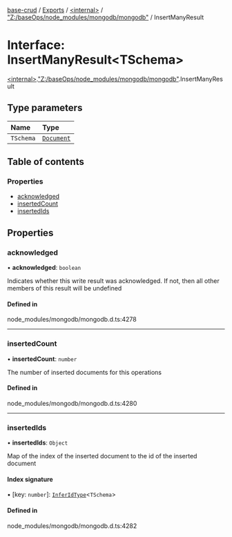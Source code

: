 [base-crud](../README.md) / [Exports](../modules.md) / [\<internal\>](../modules/internal_.md) / ["Z:/baseOps/node\_modules/mongodb/mongodb"](../modules/internal_._Z__baseOps_node_modules_mongodb_mongodb_.md) / InsertManyResult

# Interface: InsertManyResult\<TSchema\>

[\<internal\>](../modules/internal_.md).["Z:/baseOps/node\_modules/mongodb/mongodb"](../modules/internal_._Z__baseOps_node_modules_mongodb_mongodb_.md).InsertManyResult

## Type parameters

| Name | Type |
| :------ | :------ |
| `TSchema` | [`Document`](internal_.Document-1.md) |

## Table of contents

### Properties

- [acknowledged](internal_._Z__baseOps_node_modules_mongodb_mongodb_.InsertManyResult.md#acknowledged)
- [insertedCount](internal_._Z__baseOps_node_modules_mongodb_mongodb_.InsertManyResult.md#insertedcount)
- [insertedIds](internal_._Z__baseOps_node_modules_mongodb_mongodb_.InsertManyResult.md#insertedids)

## Properties

### acknowledged

• **acknowledged**: `boolean`

Indicates whether this write result was acknowledged. If not, then all other members of this result will be undefined

#### Defined in

node_modules/mongodb/mongodb.d.ts:4278

___

### insertedCount

• **insertedCount**: `number`

The number of inserted documents for this operations

#### Defined in

node_modules/mongodb/mongodb.d.ts:4280

___

### insertedIds

• **insertedIds**: `Object`

Map of the index of the inserted document to the id of the inserted document

#### Index signature

▪ [key: `number`]: [`InferIdType`](../modules/internal_._Z__baseOps_node_modules_mongodb_mongodb_.md#inferidtype)\<`TSchema`\>

#### Defined in

node_modules/mongodb/mongodb.d.ts:4282
